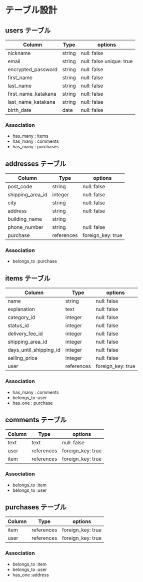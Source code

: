 # テーブル設計

## users テーブル

| Column              | Type   | options                  |
| ------------------- | ------ | ------------------------ |
| nickname            | string | null: false              |
| email               | string | null: false unique: true |
| encrypted_password  | string | null: false              |
| first_name          | string | null: false              |
| last_name           | string | null: false              |
| first_name_katakana | string | null: false              |
| last_name_katakana  | string | null: false              |
| birth_date          | date   | null: false              |


### Association

- has_many : items
- has_many : comments
- has_many : purchases

## addresses テーブル

| Column           | Type       | options          |
| ---------------- | ---------- | ---------------- |
| post_code        | string     | null: false      |
| shipping_area_id | integer    | null: false      |
| city             | string     | null: false      |
| address          | string     | null: false      |
|building_name     |string      |                  |
|phone_number      | string     | null: false      |
| purchase         | references | foreign_key: true|

### Association

- belongs_to :purchase

## items テーブル

| Column                 | Type           | options          |
| ---------------------- | -------------- | ---------------- |
| name                   | string         | null: false      |
| explanation            | text           | null: false      |
| category_id            | integer        | null: false      |
| status_id              | integer        | null: false      |
| delivery_fee_id        | integer        | null: false      |
| shipping_area_id       | integer        | null: false      |
| days_until_shipping_id | integer        | null: false      |
| selling_price          | integer        | null: false      |
| user                   | references     | foreign_key: true|


### Association

- has_many : comments 
- belongs_to :user
- has_one : purchase



## comments テーブル

| Column | Type       | options     |
| ------ | ---------- | ----------------- |
| text   | text       | null: false       |
| user   | references | foreign_key: true |
| item   | references | foreign_key: true |

### Association

- belongs_to :item
- belongs_to :user

## purchases テーブル

| Column  | Type       | options|
| ------- | ---------- | ----------------- |
| item    | references | foreign_key: true |  
| user    | references | foreign_key: true |

### Association
- belongs_to :item
- belongs_to :user
- has_one :address